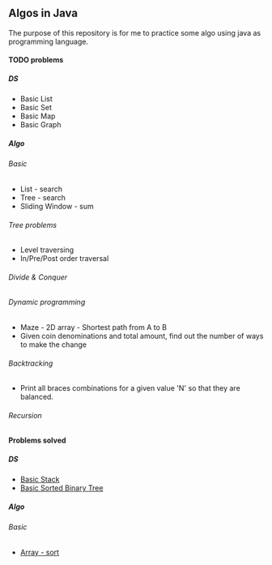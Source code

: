## Algos in Java
The purpose of this repository is for me to practice some algo using java as programming language. 

#### TODO problems
##### DS
- Basic List
- Basic Set
- Basic Map
- Basic Graph
##### Algo
###### Basic
- List - search
- Tree - search
- Sliding Window - sum
###### Tree problems
- Level traversing
- In/Pre/Post order traversal
###### Divide & Conquer
###### Dynamic programming
- Maze - 2D array - Shortest path from A to B
- Given coin denominations and total amount, find out the number of ways to make the change
###### Backtracking
- Print all braces combinations for a given value 'N' so that they are balanced.
###### Recursion

#### Problems solved
##### DS
- [Basic Stack](src/main/java/com/github/singals/ds/Stack.java)
- [Basic Sorted Binary Tree](src/main/java/com/github/singals/ds/BinaryTree.java)
##### Algo
###### Basic
- [Array - sort](src/main/java/com/github/singals/algo/SortArray.java)
